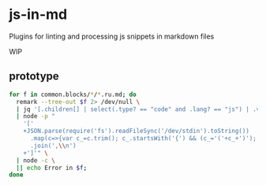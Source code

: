 # js-in-md
Plugins for linting and processing js snippets in markdown files

WIP

## prototype
```bash
for f in common.blocks/*/*.ru.md; do
  remark --tree-out $f 2> /dev/null \
  | jq '[.children[] | select(.type? == "code" and .lang? == "js") | .value]' \
  | node -p "
    '['
    +JSON.parse(require('fs').readFileSync('/dev/stdin').toString())
      .map(c=>{var c_=c.trim(); c_.startsWith('{') && (c_='('+c_+')'); return 'function(){\\n'+c_+'\\n}'})
      .join(',\\n')
    +']'" \
  | node -c \
  || echo Error in $f;
done
```
